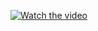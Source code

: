 [![Watch the video](https://img.youtube.com/vi/Gfgxp9f-m1c/maxresdefault.jpg)](https://youtu.be/Gfgxp9f-m1c)
